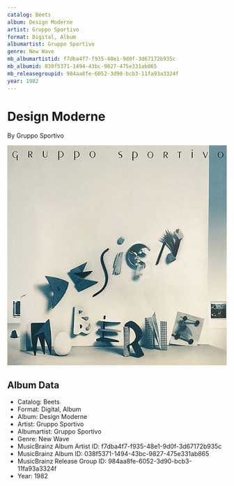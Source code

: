 ```yaml
---
catalog: Beets
album: Design Moderne
artist: Gruppo Sportivo
format: Digital, Album
albumartist: Gruppo Sportivo
genre: New Wave
mb_albumartistid: f7dba4f7-f935-48e1-9d0f-3d67172b935c
mb_albumid: 038f5371-1494-43bc-9827-475e331ab865
mb_releasegroupid: 984aa8fe-6052-3d90-bcb3-11fa93a3324f
year: 1982
---
```


# Design Moderne

By Gruppo Sportivo

![](../../assets/beetscovers/Gruppo_Sportivo-Design_Moderne.jpg)

## Album Data

- Catalog: Beets
- Format: Digital, Album
- Album: Design Moderne
- Artist: Gruppo Sportivo
- Albumartist: Gruppo Sportivo
- Genre: New Wave
- MusicBrainz Album Artist ID: f7dba4f7-f935-48e1-9d0f-3d67172b935c
- MusicBrainz Album ID: 038f5371-1494-43bc-9827-475e331ab865
- MusicBrainz Release Group ID: 984aa8fe-6052-3d90-bcb3-11fa93a3324f
- Year: 1982

